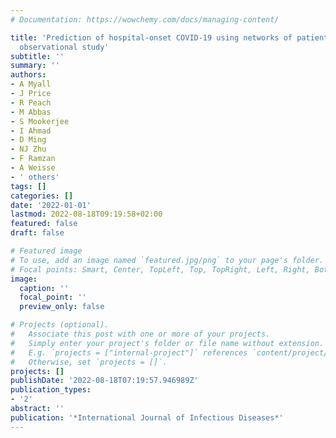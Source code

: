 ```yaml
---
# Documentation: https://wowchemy.com/docs/managing-content/

title: 'Prediction of hospital-onset COVID-19 using networks of patient contact: an
  observational study'
subtitle: ''
summary: ''
authors:
- A Myall
- J Price
- R Peach
- M Abbas
- S Mookerjee
- I Ahmad
- D Ming
- NJ Zhu
- F Ramzan
- A Weisse
- ' others'
tags: []
categories: []
date: '2022-01-01'
lastmod: 2022-08-18T09:19:58+02:00
featured: false
draft: false

# Featured image
# To use, add an image named `featured.jpg/png` to your page's folder.
# Focal points: Smart, Center, TopLeft, Top, TopRight, Left, Right, BottomLeft, Bottom, BottomRight.
image:
  caption: ''
  focal_point: ''
  preview_only: false

# Projects (optional).
#   Associate this post with one or more of your projects.
#   Simply enter your project's folder or file name without extension.
#   E.g. `projects = ["internal-project"]` references `content/project/deep-learning/index.md`.
#   Otherwise, set `projects = []`.
projects: []
publishDate: '2022-08-18T07:19:57.946989Z'
publication_types:
- '2'
abstract: ''
publication: '*International Journal of Infectious Diseases*'
---
```


